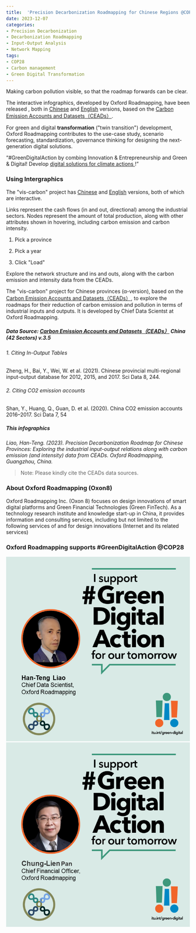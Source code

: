 ```yaml
---
title:  'Precision Decarbonization Roadmapping for Chinese Regions @COP28'
date: 2023-12-07
categories:
- Precision Decarbonization
- Decarbonization Roadmapping
- Input-Output Analysis
- Network Mapping
tags:
- COP28
- Carbon management
- Green Digital Transformation
---
```


Making carbon pollution visible, so that the roadmap forwards can be clear.

The interactive infographics, developed by Oxford Roadmapping, have been released , both in [Chinese](https://oxfordroadmap.github.io/vis-carbon/index.zh-hans.html) and [English](https://oxfordroadmap.github.io/vis-carbon/index.en.html)
versions, based on the [Carbon Emission Accounts and Datasets（CEADs）](https://www.ceads.net.cn/).

For <span class="highlight-container highlight-green"><span class="highlight">green</span></span><span class="highlight-container highlight-yellow"> and <span class="highlight">digital</span></span> **transformation** 
("twin transition") development, Oxford Roadmapping contributes to the use-case study, scenario forecasting, standardization, governance thinking for designing the next-generation digital solutions.

“#GreenDigitalAction  by combing Innovation & Entrepreneurship and Green & Digital!  Develop [digital solutions for climate actions ](https://oxon8.netlify.app/post/2023-11-27-itu-green-digital-action/)!”

<!--more-->

### Using Intergraphics

The "vis-carbon" project has  [Chinese](https://oxfordroadmap.github.io/vis-carbon/index.zh-hans.html) and [English](https://oxfordroadmap.github.io/vis-carbon/index.en.html)
versions, both of which are interactive. 

Links represent the cash flows (in and out, directional) among the industrial sectors.  Nodes represent the amount of total production, along with other attributes shown in hovering, including carbon emission and carbon intensity.  

1. Pick a province

2. Pick a year

3. Click "Load"


Explore the network structure and ins and outs, along with the carbon emission and intensity data from the CEADs.

The "vis-carbon" project for Chinese provinces (α-version), based on the [Carbon Emission Accounts and Datasets（CEADs）](https://www.ceads.net.cn/), to explore the roadmaps for their reduction of carbon emission and pollution in terms of industrial inputs and outputs.  It is developed by Chief Data Scientst at Oxford Roadmapping.

##### Data Source:  [Carbon Emission Accounts and Datasets（CEADs）](https://www.ceads.net.cn/) China (42 Sectors) v.3.5

###### 1\. Citing In-Output Tables

Zheng, H., Bai, Y., Wei, W. et al. (2021). Chinese provincial multi-regional input-output database for 2012, 2015, and 2017. Sci Data 8, 244.

###### 2\. Citing CO2 emission accounts 

Shan, Y., Huang, Q., Guan, D. et al. (2020). China CO2 emission accounts 2016–2017. Sci Data 7, 54

##### This infographics

<cite>Liao, Han-Teng. (2023).  Precision Decarbonization Roadmap for Chinese Provinces: Exploring the industrial input-output relations along with carbon emission (and intensity) data from CEADs. Oxford Roadmapping, Guangzhou, China. </cite>

> Note: Please kindly cite the CEADs data sources. 


### About Oxford Roadmapping (Oxon8)

Oxford Roadmapping Inc. (Oxon 8) focuses on design innovations of smart digital platforms and Green Financial Technologies (Green FinTech). As a technology research institute and knowledge start-up in China, it provides information and consulting services, including but not limited to the following services of and for design innovations (Internet and its related services) 

### Oxford Roadmapping supports #GreenDigitalAction @COP28

![HTL-GreenDigitalAction.png](HTL-GreenDigitalAction.png)
![CLP-GreenDigitalAction.png](CLP-GreenDigitalAction.png)
